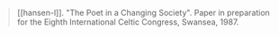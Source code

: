 > [[hansen-l]]. "The Poet in a Changing Society". Paper in preparation for the Eighth International Celtic Congress, Swansea, 1987.